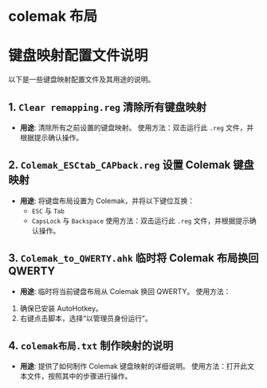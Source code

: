# colemak 布局

# 键盘映射配置文件说明
以下是一些键盘映射配置文件及其用途的说明。
## 1. `Clear remapping.reg` 清除所有键盘映射
- **用途**: 清除所有之前设置的键盘映射。
使用方法：双击运行此 `.reg` 文件，并根据提示确认操作。
## 2. `Colemak_ESCtab_CAPback.reg` 设置 Colemak 键盘映射
- **用途**: 将键盘布局设置为 Colemak，并将以下键位互换：
  - `ESC` 与 `Tab`
  - `CapsLock` 与 `Backspace`
使用方法：双击运行此 `.reg` 文件，并根据提示确认操作。
## 3. `Colemak_to_QWERTY.ahk` 临时将 Colemak 布局换回 QWERTY
- **用途**: 临时将当前键盘布局从 Colemak 换回 QWERTY。
使用方法：
1. 确保已安装 AutoHotkey。
2. 右键点击脚本，选择“以管理员身份运行”。
## 4. `colemak布局.txt` 制作映射的说明
- **用途**: 提供了如何制作 Colemak 键盘映射的详细说明。
使用方法：打开此文本文件，按照其中的步骤进行操作。
